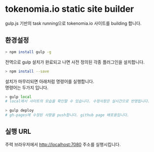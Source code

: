 # tokenomia.io static site builder  
  
gulp.js 기반의 task running으로 tokenomia.io 사이트를 building 합니다.  
  
## 환경설정  
  
``` bash  
> npm install gulp -g  
```  
  
전역으로 gulp 설치가 완료되고 나면 사전 정의된 각종 플러그인을 설치합니다.  
  
``` bash  
> npm install --save  
```  
  
설치가 마무리되면 아래처럼 명령어를 실행합니다.  
명령어는 두가지 입니다.  
  
``` bash  
> gulp local  
# local에서 사이트의 모습을 확인할 수 있습니다. 수정사항은 실시간으로 반영됩니다.  
  
> gulp deploy  
# gh-pages에 수정된 사항을 push합니다. github page 배포용입니다.  
```  
  
  
## 실행 URL  
  
주력 브라우저에서 <http://localhost:7080> 주소를 실행시킵니다.  
